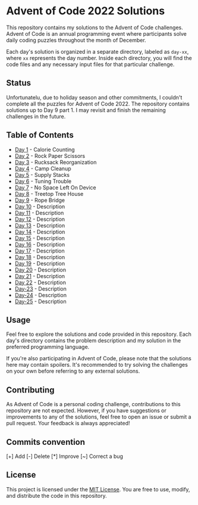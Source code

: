# Advent of Code 2022 Solutions

This repository contains my solutions to the Advent of Code challenges. Advent of Code is an annual programming event where participants solve daily coding puzzles throughout the month of December.

Each day's solution is organized in a separate directory, labeled as `day-xx`, where `xx` represents the day number. Inside each directory, you will find the code files and any necessary input files for that particular challenge.

## Status

Unfortunatelu, due to holiday season and other commitments, I couldn't complete all the puzzles for Advent of Code 2022. The repository contains solutions up to Day 9 part 1. I may revisit and finish the remaining challenges in the future.

## Table of Contents

- [Day 1](day-01/day-01.py) - Calorie Counting
- [Day 2](day-02/day-02.py) - Rock Paper Scissors
- [Day 3](day-03/day-03.py) - Rucksack Reorganization
- [Day 4](day-04/day-04.py) - Camp Cleanup
- [Day 5](day-05/day-05.py) - Supply Stacks
- [Day 6](day-06/day-06.py) - Tuning Trouble
- [Day 7](day-07/day-07.py) - No Space Left On Device
- [Day 8](day-08/day-08.py) - Treetop Tree House
- [Day 9](day-09/day-09.py) - Rope Bridge
- [Day 10](day-10/day-10.py) - Description
- [Day 11](day-11/day-11.py) - Description
- [Day 12](day-12/day-12.py) - Description
- [Day 13](day-13/day-13.py) - Description
- [Day 14](day-14/day-14.py) - Description
- [Day 15](day-15/day-15.py) - Description
- [Day 16](day-16/day-16.py) - Description
- [Day 17](day-17/day-17.py) - Description
- [Day 18](day-18/day-18.py) - Description
- [Day 19](day-19/day-19.py) - Description
- [Day 20](day-20/day-20.py) - Description
- [Day 21](day-21/day-21.py) - Description
- [Day 22](day-22/day-22.py) - Description
- [Day-23](day-23/day-23.py) - Description
- [Day-24](day-24/day-24.py) - Description
- [Day-25](day-25/day-25.py) - Description

## Usage

Feel free to explore the solutions and code provided in this repository. Each day's directory contains the problem description and my solution in the preferred programming language.

If you're also participating in Advent of Code, please note that the solutions here may contain spoilers. It's recommended to try solving the challenges on your own before referring to any external solutions.

## Contributing

As Advent of Code is a personal coding challenge, contributions to this repository are not expected. However, if you have suggestions or improvements to any of the solutions, feel free to open an issue or submit a pull request. Your feedback is always appreciated!

## Commits convention

[+] Add
[-] Delete
[*] Improve
[~] Correct a bug

## License

This project is licensed under the [MIT License](LICENSE). You are free to use, modify, and distribute the code in this repository.

